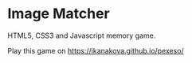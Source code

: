 # Image Matcher
HTML5, CSS3 and Javascript memory game.

Play this game on https://ikanakova.github.io/pexeso/
